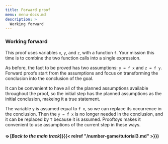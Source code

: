 ```yaml
---
title: Forward proof
menu: menu-docs.md
description: >
  Working forward
---
```


### Working forward

This proof uses variables `x`, `y`, and `z`, with a function `f`.
Your mission this time is to combine the two function calls into
a single expression.

As before, the fact to be proved has two assumptions: `y = f x` and `z
= f y`.  Forward proofs start from the assumptions and focus
on transforming the conclusion into the conclusion of the goal.

<div class=proof-editor data-exercise="nat/nat0.3"
 data-steps="(1 assumeExplicitly (t (y = f x & z = f y)))">
</div>

It can be convenient to have all of the planned assumptions available
throughout the proof, so the initial step has the planned assumptions
as the initial conclusion, makeing it a true statement.

The variable `y` is assumed equal to `f x`, so we can replace its
occurrence in the conclusion.  Then the `y = f x` is no longer needed
in the conclusion, and it can be replaced by `T` because it is
assumed.  Prooftoys makes it convenient to use assumptions of the
current step in these ways.

#### ➭ [***Back to the main track***]({{< relref "/number-game/tutorial3.md" >}})

